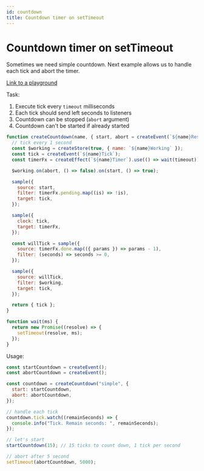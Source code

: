```yaml
---
id: countdown
title: Countdown timer on setTimeout
---
```


# Countdown timer on setTimeout

Sometimes we need simple countdown. Next example allows us to handle each tick and abort the timer.

[Link to a playground](https://share.effector.dev/bIFZNWxZ)

Task:

1. Execute tick every `timeout` milliseconds
2. Each tick should send left seconds to listeners
3. Countdown can be stopped (`abort` argument)
4. Countdown can't be started if already started

```js
function createCountdown(name, { start, abort = createEvent(`${name}Reset`), timeout = 1000 }) {
  // tick every 1 second
  const $working = createStore(true, { name: `${name}Working` });
  const tick = createEvent(`${name}Tick`);
  const timerFx = createEffect(`${name}Timer`).use(() => wait(timeout));

  $working.on(abort, () => false).on(start, () => true);

  sample({
    source: start,
    filter: timerFx.pending.map((is) => !is),
    target: tick,
  });

  sample({
    clock: tick,
    target: timerFx,
  });

  const willTick = sample({
    source: timerFx.done.map(({ params }) => params - 1),
    filter: (seconds) => seconds >= 0,
  });

  sample({
    source: willTick,
    filter: $working,
    target: tick,
  });

  return { tick };
}

function wait(ms) {
  return new Promise((resolve) => {
    setTimeout(resolve, ms);
  });
}
```

Usage:

```js
const startCountdown = createEvent();
const abortCountdown = createEvent();

const countdown = createCountdown("simple", {
  start: startCountdown,
  abort: abortCountdown,
});

// handle each tick
countdown.tick.watch((remainSeconds) => {
  console.info("Tick. Remain seconds: ", remainSeconds);
});

// let's start
startCountdown(15); // 15 ticks to count down, 1 tick per second

// abort after 5 second
setTimeout(abortCountdown, 5000);
```
